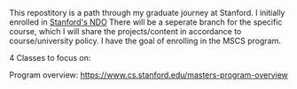 This repostitory is a path through my graduate journey at Stanford. I initially enrolled in [Stanford's NDO](https://online.stanford.edu/programs/foundations-computer-science-graduate-certificate) There will be a seperate branch for the specific course, which I will share the projects/content in accordance to course/university policy.
I have the goal of enrolling in the MSCS program. 

4 Classes to focus on: 


Program overview: https://www.cs.stanford.edu/masters-program-overview
